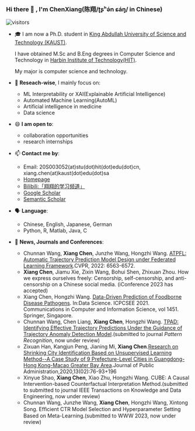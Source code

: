 ### Hi there 👋 , I'm ChenXiang(陈翔/ʈʂʰə́n ɕáŋ/ in Chinese)

![visitors](https://visitor-badge.glitch.me/badge?page_id=https://github.com/ChenXiang1998)

- 🎓 I am now a Ph.D. student in [King Abdullah University of Science and Technology (KAUST)](https://www.kaust.edu.sa/en).
  
  I have obtained M.Sc and B.Eng degrees in Computer Science and Technology in [Harbin Institute of Technology(HIT)](http://www.hit.edu.cn).

  My major is computer science and technology.

- 🔭 **Reseach-wise**, I mainly focus on:
    - ML Interpretability or XAI(Explainable Artificial Intelligence)
    - Automated Machine Learning(AutoML)
    - Artificial intelligence in medicine
    - Data science

- 😄 **I am open to**:
    - collaboration opportunities
    - research internships

- 📫 **Contact me by**:
    - Email: 20S003052(at)stu(dot)hit(dot)edu(dot)cn, xiang.chen(at)kaust(dot)edu(dot)sa
    - [Homepage](https://chenxiang1998.github.io/)
    - [Bilibili:「翔翔的学习频道」](https://space.bilibili.com/1586658)
    - [Google Scholar](https://scholar.google.com.hk/citations?user=-_-FfdQAAAAJ&hl=zh-CN)
    - [Semantic Scholar](https://www.semanticscholar.org/author/Xiang-Chen/2143735745)

- 🗣️ **Language**:
    - Chinese, English, Japanese, German
    - Python, R, Matlab, Java, C

- 💬 **News, Journals and Conferences**:
    - Chunnan Wang, **Xiang Chen**, Junzhe Wang, Hongzhi Wang. [ATPFL: Automatic Trajectory Prediction Model Design under Federated Learning Framework](https://openaccess.thecvf.com/content/CVPR2022/html/Wang_ATPFL_Automatic_Trajectory_Prediction_Model_Design_Under_Federated_Learning_Framework_CVPR_2022_paper.html).CVPR, 2022: 6563-6572.
    - **Xiang Chen**, Jiamu Xie, Zixin Wang, Bohui Shen, Zhixuan Zhou. How we express ourselves freely: Censorship, self-censorship, and anti-censorship on a Chinese social media. (iConference 2023 has accepted)
    - Xiang Chen, Hongzhi Wang. [Data-Driven Prediction of Foodborne Disease Pathogens](https://link.springer.com/chapter/10.1007/978-981-16-5940-9_8). In:Data Science. ICPCSEE 2021. Communications in Computer and Information Science, vol 1451. Springer, Singapore.
    - Chunnan Wang, Chen Liang, **Xiang Chen**, Hongzhi Wang. [TPAD: Identifying Effective Trajectory Predictions Under the Guidance of Trajectory Anomaly Detection Model](https://arxiv.org/abs/2201.02941).(submitted to journal *Pattern Recognition*, now under review)
    - Zixuan Han, Kangjun Peng, Jianing Mi, **Xiang Chen**.[Research on Shrinking City Identification Based on Unsupervised Learning Method--A Case Study of 9 Prefecture-Level Cities in Guangdong-Hong Kong-Macao Greater Bay Area](https://kns.cnki.net/KCMS/detail/detail.aspx?dbcode=CJFD&filename=GGXZ202002007).Journal of Public Administration,2020,13(02):76-93+196
    - Xinyue Shao, **Xiang Chen**, Xiao Zhu, Hongzhi Wang. CUBE: A Causal Intervention-based Counterfactual Interpretation Method.(submitted to submitted to journal IEEE Transactions on Knowledge and Data Engineering, now under review)
    - Chunnan Wang, Junzhe Wang, **Xiang Chen**, Hongzhi Wang, Xintong Song. Efﬁcient CTR Model Selection and Hyperparameter Setting Based on Meta-Learning.(submitted to WWW 2023, now under review)
#    



